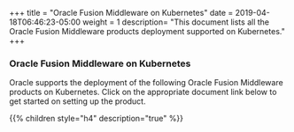 +++
title = "Oracle Fusion Middleware on Kubernetes"
date = 2019-04-18T06:46:23-05:00
weight = 1
description=  "This document lists all the Oracle Fusion Middleware products deployment supported on Kubernetes."
+++

### Oracle Fusion Middleware on Kubernetes

Oracle supports the deployment of the following Oracle Fusion Middleware products on Kubernetes. Click on the appropriate document link below to get started on setting up the product.
  
 
{{% children style="h4" description="true" %}}

